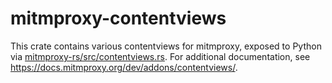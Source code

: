 # mitmproxy-contentviews

This crate contains various contentviews for mitmproxy,
exposed to Python via [mitmproxy-rs/src/contentviews.rs].
For additional documentation, see https://docs.mitmproxy.org/dev/addons/contentviews/.

[mitmproxy-rs/src/contentviews.rs]: ../mitmproxy-rs/src/contentviews.rs
